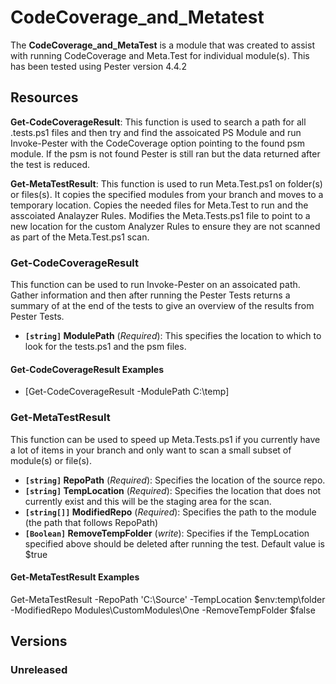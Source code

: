 ﻿# CodeCoverage_and_Metatest

The **CodeCoverage_and_MetaTest** is a module that was created to assist with running CodeCoverage and Meta.Test for individual module(s).  This has been tested using Pester version 4.4.2

## Resources
**Get-CodeCoverageResult**: This function is used to search a path for all .tests.ps1 files and then try and find the assoicated PS Module and run Invoke-Pester with the CodeCoverage option pointing to the found psm module.  If the psm is not found Pester is still ran but the data returned after the test is reduced.

**Get-MetaTestResult**:  This function is used to run Meta.Test.ps1 on folder(s) or files(s).  It copies the specified modules from your branch and moves to a temporary location.  Copies the needed files for Meta.Test to run and the asscoiated Analayzer Rules.  Modifies the Meta.Tests.ps1 file to point to a new location for the custom Analyzer Rules to ensure they are not scanned as part of the Meta.Test.ps1 scan. 
### Get-CodeCoverageResult

This function can be used to run Invoke-Pester on an assoicated path.  Gather information and then after running the Pester Tests returns a summary of at the end of the tests to give an overview of the results from Pester Tests.

 - **`[string]` ModulePath** (_Required_):  This specifies the location to which to look for the tests.ps1 and the psm files.
 
 ####  Get-CodeCoverageResult Examples
 - [Get-CodeCoverageResult -ModulePath C:\temp]
 
 ### Get-MetaTestResult
 
 This function can be used to speed up Meta.Tests.ps1 if you currently have a lot of items in your branch and only want to scan a small subset of module(s) or file(s). 
 
 -  **`[string]` RepoPath** (_Required_):  Specifies the location of the source repo.
 -  **`[string]` TempLocation** (_Required_):  Specifies the location that does not currently exist and this will be the staging area for the scan.
 -  **`[string[]]` ModifiedRepo** (_Required_):  Specifies the path to the module (the path that follows RepoPath)
 -  **`[Boolean]` RemoveTempFolder** (_write_): Specifies if the TempLocation specified above should be deleted after running the test.  Default value is $true
  
  #### Get-MetaTestResult Examples
  Get-MetaTestResult -RepoPath 'C:\Source' -TempLocation $env:temp\folder -ModifiedRepo Modules\CustomModules\One -RemoveTempFolder $false
  
  ## Versions
  
  ### Unreleased
  
  
  
